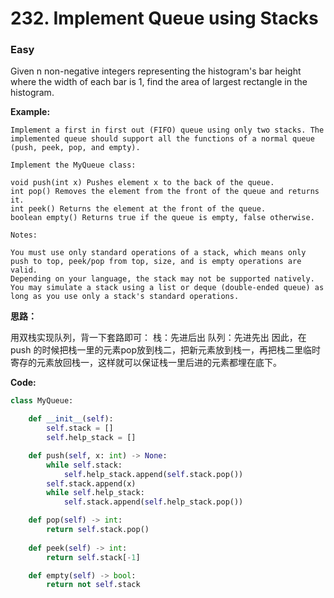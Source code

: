 # 232. Implement Queue using Stacks
### Easy

Given n non-negative integers representing the histogram's bar height where the width of each bar is 1, find the area of largest rectangle in the histogram.

**Example:**

```
Implement a first in first out (FIFO) queue using only two stacks. The implemented queue should support all the functions of a normal queue (push, peek, pop, and empty).

Implement the MyQueue class:

void push(int x) Pushes element x to the back of the queue.
int pop() Removes the element from the front of the queue and returns it.
int peek() Returns the element at the front of the queue.
boolean empty() Returns true if the queue is empty, false otherwise.

Notes:

You must use only standard operations of a stack, which means only push to top, peek/pop from top, size, and is empty operations are valid.
Depending on your language, the stack may not be supported natively. You may simulate a stack using a list or deque (double-ended queue) as long as you use only a stack's standard operations.
```

**思路：**

用双栈实现队列，背一下套路即可：
栈：先进后出
队列：先进先出
因此，在 push 的时候把栈一里的元素pop放到栈二，把新元素放到栈一，再把栈二里临时寄存的元素放回栈一，这样就可以保证栈一里后进的元素都埋在底下。

**Code:**
```python
class MyQueue:

    def __init__(self):
        self.stack = []
        self.help_stack = []

    def push(self, x: int) -> None:
        while self.stack:
            self.help_stack.append(self.stack.pop())
        self.stack.append(x)
        while self.help_stack:
            self.stack.append(self.help_stack.pop())

    def pop(self) -> int:
        return self.stack.pop()
        
    def peek(self) -> int:
        return self.stack[-1]

    def empty(self) -> bool:
        return not self.stack
```
